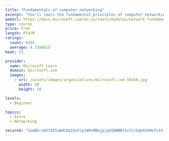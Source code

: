 ```yaml
---
title: "Fundamentals of computer networking"
excerpt: "You'll learn the fundamental principles of computer networking to prepare you for the Azure admin and developer learning paths."
webUrl: https://docs.microsoft.com/en-us/learn/modules/network-fundamentals/
type: course
price: Free
length: PT47M
ratings:
  count: 6435
  average: 4.7384615
heat: 53

provider:
  name: Microsoft Learn
  domain: microsoft.com
  images:
    - url: /assets/images/organizations/microsoft.com-50x50.jpg
      width: 50
      height: 50

levels:
  - Beginner

topics:
  - Azure
  - Networking

secured: "1owBbrxbG7AZSuWdC0q1OaYzp1W8vMBwjpjgIQ0WBBt5vlC/GqHXX40ofx1VfoLtZIQS27cegKq9aIb39c/xedGlFy+ft1U71cKeVOV7+vFjzKXWEE2l9LjjhyrgCK1Psgafi+3T060zMrzEK6sI245sIWttheNeBvZr+cQTXx8X/8zZ2SpRrDV0HsfTXigtvgiofgBQO1aSgvxk+0qxE7GrPp8gsRt9k9lCUP2OgbaWkpCxS/VxJcDyzGTMjYOvnCN/NjJk/3DmdIbM8S1qSas9oi/2UIVuvDOHJTLJlhVOZKbqyLeL4dIat4mfsdY7xkV5U51D3B2rzWVByEYONo/+pcqLk8rSQpppoK9i3kgckvbpfObh0v+sM1vZDS5J2N/OD1Miyj9TDMwX/ENVuElLm1wJiXDp5sfbl8NvThQ=;qg/esjArPE7migy588go0Q=="
---
```


